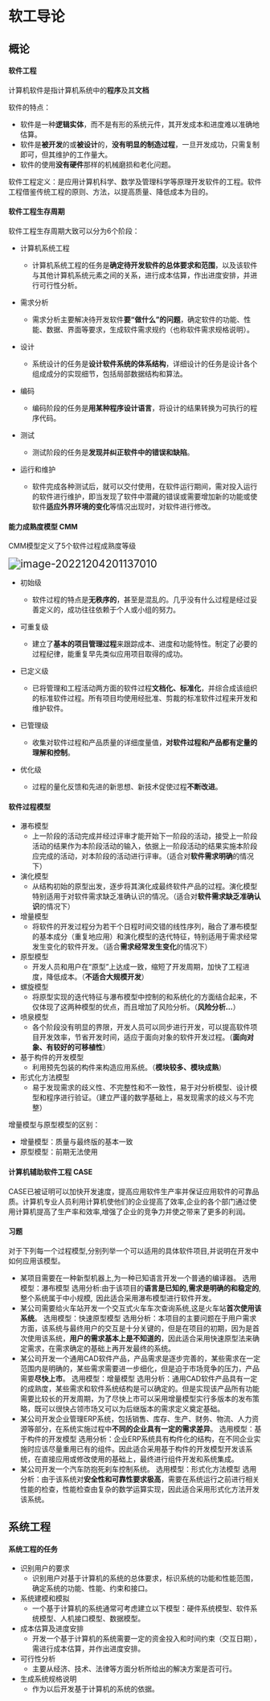# 软工导论

## 概论

#### 软件工程

计算机软件是指计算机系统中的**程序**及其**文档**

软件的特点：

- 软件是一种**逻辑实体**，而不是有形的系统元件，其开发成本和进度难以准确地估算。
- 软件是**被开发**的或**被设计**的，**没有明显的制造过程**，一旦开发成功，只需复制即可，但其维护的工作量大。
- 软件的使用**没有硬件**那样的机械磨损和老化问题。

软件工程定义：是应用计算机科学、数学及管理科学等原理开发软件的工程。软件工程借鉴传统工程的原则、方法，以提高质量、降低成本为目的。



#### 软件工程生存周期

软件工程生存周期大致可以分为6个阶段：

- 计算机系统工程
  - 计算机系统工程的任务是**确定待开发软件的总体要求和范围**，以及该软件与其他计算机系统元素之间的关系，进行成本估算，作出进度安排，并进行可行性分析。
- 需求分析
  - 需求分析主要解决待开发软件**要“做什么”的问题**，确定软件的功能、性能、数据、界面等要求，生成软件需求规约（也称软件需求规格说明）。

- 设计
  - 系统设计的任务是**设计软件系统的体系结构**，详细设计的任务是设计各个组成成分的实现细节，包括局部数据结构和算法。

- 编码
  - 编码阶段的任务是**用某种程序设计语言**，将设计的结果转换为可执行的程序代码。

- 测试
  - 测试阶段的任务是**发现并纠正软件中的错误和缺陷**。

- 运行和维护
  - 软件完成各种测试后，就可以交付使用，在软件运行期间，需对投入运行的软件进行维护，即当发现了软件中潜藏的错误或需要增加新的功能或使软件**适应外界环境的变化**等情况出现时，对软件进行修改。



#### 能力成熟度模型 CMM

CMM模型定义了5个软件过程成熟度等级

<img src="C:\Users\Jerry\AppData\Roaming\Typora\typora-user-images\image-20221204201137010.png" alt="image-20221204201137010" style="zoom:150%;" />

- 初始级
  - 软件过程的特点是**无秩序的**，甚至是混乱的。几乎没有什么过程是经过妥善定义的，成功往往依赖于个人或小组的努力。

- 可重复级
  - 建立了**基本的项目管理过程**来跟踪成本、进度和功能特性。制定了必要的过程纪律，能重复早先类似应用项目取得的成功。

- 已定义级
  - 已将管理和工程活动两方面的软件过程**文档化、标准化**，并综合成该组织的标准软件过程。所有项目均使用经批准、剪裁的标准软件过程来开发和维护软件。

- 已管理级
  - 收集对软件过程和产品质量的详细度量值，**对软件过程和产品都有定量的理解和控制**。

- 优化级
  - 过程的量化反馈和先进的新思想、新技术促使过程**不断改进**。



#### 软件过程模型

- 瀑布模型
  - 上一阶段的活动完成并经过评审才能开始下一阶段的活动，接受上一阶段活动的结果作为本阶段活动的输入，依据上一阶段活动的结果实施本阶段应完成的活动，对本阶段的活动进行评审。（适合对**软件需求明确**的情况下）
- 演化模型
  - 从结构初始的原型出发，逐步将其演化成最终软件产品的过程。演化模型特别适用于对软件需求缺乏准确认识的情况。（适合对**软件需求缺乏准确认识**的情况下）
- 增量模型
  - 将软件的开发过程分为若干个日程时间交错的线性序列，融合了瀑布模型的基本成分（重复地应用）和演化模型的迭代特征，特别适用于需求经常发生变化的软件开发。（适合**需求经常发生变化**的情况下）
- 原型模型
  - 开发人员和用户在“原型”上达成一致，缩短了开发周期，加快了工程进度，降低成本。（**不适合大规模开发**）
- 螺旋模型
  - 将原型实现的迭代特征与瀑布模型中控制的和系统化的方面结合起来，不仅体现了这两种模型的优点，而且增加了风险分析。（**风险分析...**）
- 喷泉模型
  - 各个阶段没有明显的界限，开发人员可以同步进行开发，可以提高软件项目开发效率，节省开发时间，适应于面向对象的软件开发过程。（**面向对象、有较好的可移植性**）
- 基于构件的开发模型
  - 利用预先包装的构件来构造应用系统。（**模块较多、模块成熟**）
- 形式化方法模型
  - 易于发现需求的歧义性、不完整性和不一致性，易于对分析模型、设计模型和程序进行验证。（建立严谨的数学基础上，易发现需求的歧义与不完整）

增量模型与原型模型的区别：

- 增量模型：质量与最终版的基本一致
- 原型模型：前期无法使用



#### 计算机辅助软件工程 CASE

CASE已被证明可以加快开发速度，提高应用软件生产率并保证应用软件的可靠品质。计算机专业人员利用计算机使他们的企业提高了效率,企业的各个部门通过使用计算机提高了生产率和效率,增强了企业的竞争力并使之带来了更多的利润。



#### 习题

对于下列每一个过程模型,分别列举一个可以适用的具体软件项目,并说明在开发中如何应用该模型。

- 某项目需要在一种新型机器上,为一种已知语言开发一个普通的编译器。
  选用模型：瀑布模型
  选用分析:由于该项目的**语言是已知的,需求是明确的和稳定的**,整个系统属于中小规模, 因此适合采用瀑布模型进行软件开发。
- 某公司需要给火车站开发一个交互式火车车次查询系统,这是火车站**首次使用该系统**。
  选用模型：快速原型模型
  选用分析：本项目的主要问题在于用户需求方面，该系统与最终用户的交互是十分关键的，但是在项目的初期，因为是首次使用该系统，**用户的需求基本上是不知道的**，因此适合采用快速原型法来确定需求，在需求确定的基础上再开发最终的系统。
- 某公司开发一个通用CAD软件产品，产品需求是逐步完善的，某些需求在一定范围内是明确的，某些需求需要进一步细化，但是迫于市场竞争的压力，产品需要**尽快上市**。
  选用模型：增量模型
  选用分析：通用CAD软件产品具有一定的成熟度，某些需求和软件系统结构是可以确定的。但是实现该产品所有功能需要比较长的开发周期，为了尽快上市可以采用增量模型实行多版本的发布策略，既可以很快占领市场又可以为后继版本的需求定义奠定基础。
- 某公司开发企业管理ERP系统，包括销售、库存、生产、财务、物流、人力资源等部分，在系统实施过程中**不同的企业具有一定的需求差异**。
  选用模型：基于构件的开发模型
  选用分析：企业ERP系统具有构件化的结构，在不同企业实施时应该尽量重用已有的组件。因此适合采用基于构件的开发模型开发该系统，在直接应用或修改使用的基础上，最终进行组件开发和系统集成。
- 某公司开发一个汽车防抱死刹车控制系统。
  选用模型：形式化方法模型
  选用分析：由于该系统对**安全性和可靠性要求极高**，需要在系统运行之前进行相关性能的检查，性能检查由复杂的数学运算实现，因此适合采用形式化方法开发该系统。



## 系统工程

#### 系统工程的任务

- 识别用户的要求
  - 识别用户对基于计算机的系统的总体要求，标识系统的功能和性能范围，确定系统的功能、性能、约束和接口。
- 系统建模和模拟
  - 一个基于计算机的系统通常可考虑建立以下模型：硬件系统模型、软件系统模型、人机接口模型、数据模型。
- 成本估算及进度安排
  - 开发一个基于计算机的系统需要一定的资金投入和时间约束（交互日期），需进行成本估算，并作出进度安排。
- 可行性分析
  - 主要从经济、技术、法律等方面分析所给出的解决方案是否可行。
- 生成系统规格说明
  - 作为以后开发基于计算机的系统的依据。